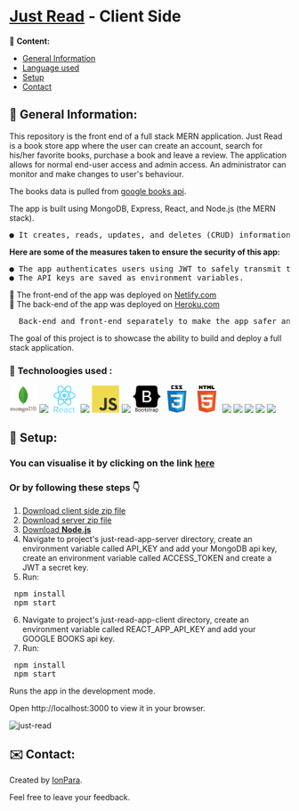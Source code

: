 # [Just Read](https://just-read.onrender.com/) - Client Side

📃 **Content:**
- [General Information ](#General-Information)
- [Language used](#languages)
- [Setup](#setup)
- [Contact](#contact)

 ## 📑 General Information:
This repository is the front end of a full stack MERN application.
Just Read is a book store app where the user can create an account, search for his/her favorite books, purchase a book and leave a review.
The application allows for normal end-user access and admin access. An administrator can monitor and make changes to user's behaviour.

The books data is pulled from [google books api](https://developers.google.com/books).


The app is built using MongoDB, Express, React, and Node.js (the MERN stack).<br>
<pre>● It creates, reads, updates, and deletes (CRUD) information from MongoDB.</pre>

<b>Here are some of the measures taken to ensure the security of this app:</b> <br>
<pre>● The app authenticates users using JWT to safely transmit the information between client and server.
● The API keys are saved as environment variables.</pre> 

:floppy_disk: The front-end of the app was deployed on [Netlify.com](https://netlify.com/)<br>
:floppy_disk: The back-end of the app was deployed on [Heroku.com](https://heroku.com/)
 <pre>  Back-end and front-end separately to make the app safer and easier to debug.</pre>

The goal of this project is to showcase the ability to build and deploy a full stack application. 

### 🔣 <a id="languages">Technoloogies used </a>:

<p align="left">
<img src="https://raw.githubusercontent.com/devicons/devicon/master/icons/mongodb/mongodb-original-wordmark.svg" alt="mongodb" width="50" height="50"/>
<img src="https://skillicons.dev/icons?i=express&theme=light"/>
<img src="https://raw.githubusercontent.com/devicons/devicon/master/icons/react/react-original-wordmark.svg" alt="react" width="50" height="50"/>
<img src="https://skillicons.dev/icons?i=nodejs&theme=light"/>
<img src="https://raw.githubusercontent.com/devicons/devicon/master/icons/javascript/javascript-original.svg" alt="javascript" width="50" height="50"/>
<img src="https://skillicons.dev/icons?i=redux&theme=light"/>
<img src="https://raw.githubusercontent.com/devicons/devicon/master/icons/bootstrap/bootstrap-plain-wordmark.svg" alt="bootstrap" width="50" height="50"/>
<img src="https://raw.githubusercontent.com/devicons/devicon/master/icons/css3/css3-original-wordmark.svg" alt="css3" width="50" height="50"/> 
<img src="https://raw.githubusercontent.com/devicons/devicon/master/icons/html5/html5-original-wordmark.svg" alt="html5" width="50" height="50"/>
<img src="https://skillicons.dev/icons?i=tailwind&theme=light"/>
<img src="https://skillicons.dev/icons?i=vscode&theme=light"/>
<img src="https://img.icons8.com/color/48/null/java-web-token.png"/>
<img src="https://skillicons.dev/icons?i=git&theme=light"/>
<img src="https://skillicons.dev/icons?i=github&theme=light"/>
</p>


## 📘 <a id="setup">Setup</a>:

### You can visualise it by clicking on the link [here](https://just-read.netlify.app/)

### Or by following these steps :point_down:

1. [Download client side zip file](https://github.com/IonPara/just-read-app-client/archive/refs/heads/main.zip)
2. [Download server zip file](https://github.com/IonPara/just-read-app-server/archive/refs/heads/main.zip)
3. [Download **Node.js**](https://nodejs.org/dist/v18.13.0/node-v18.13.0-x64.msi)
4. Navigate to project's just-read-app-server directory, create an environment variable called API_KEY and add your MongoDB api key, create an environment variable called ACCESS_TOKEN and create a JWT a secret key.
5. Run: 
<pre> npm install 
 npm start 
</pre>
6. Navigate to project's just-read-app-client directory, create an environment variable called REACT_APP_API_KEY and add your GOOGLE BOOKS api key.
7. Run: 
<pre> npm install 
 npm start 
</pre>


Runs the app in the development mode.

Open http://localhost:3000 to view it in your browser.

![just-read](https://user-images.githubusercontent.com/84988051/222515015-f555971a-1c79-47d5-9c65-b95def1ca825.png)

## ✉️ <a id="contact">Contact</a>:

Created by [IonPara](https://github.com/IonPara).

Feel free to leave your feedback.
